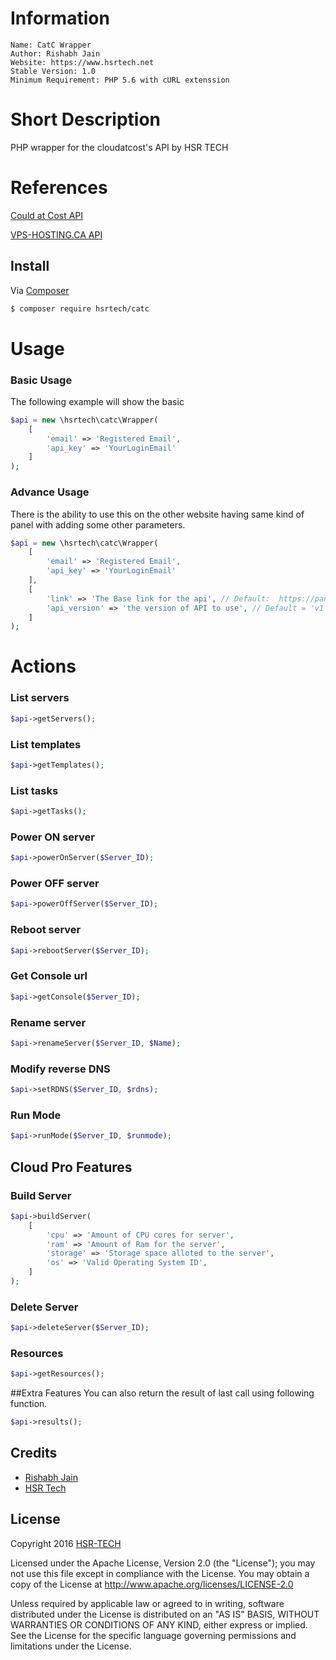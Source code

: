 # Information
```
Name: CatC Wrapper
Author: Rishabh Jain
Website: https://www.hsrtech.net
Stable Version: 1.0
Minimum Requirement: PHP 5.6 with cURL extenssion
```
# Short Description
PHP wrapper for the cloudatcost's API by HSR TECH

# References
[Could at Cost API](https://github.com/cloudatcost/api)

[VPS-HOSTING.CA API](https://panel.vps-hosting.ca/api-details.php)
## Install
Via [Composer](https://getcomposer.org/)

```bash
$ composer require hsrtech/catc
```
# Usage

### Basic Usage
The following example will show the basic
```php
$api = new \hsrtech\catc\Wrapper(
    [
        'email' => 'Registered Email',
        'api_key' => 'YourLoginEmail'
    ]
);
```
### Advance Usage
There is the ability to use this on the other website having same kind of panel with adding some other parameters.
```php
$api = new \hsrtech\catc\Wrapper(
    [
        'email' => 'Registered Email',
        'api_key' => 'YourLoginEmail'
    ],
    [
        'link' => 'The Base link for the api', // Default:  https://panel.cloudatcost.com/api
        'api_version' => 'the version of API to use', // Default = 'v1'
    ]
);

```
# Actions
### List servers
```php
$api->getServers();
```

### List templates
```php
$api->getTemplates();
```

### List tasks
```php
$api->getTasks();
```

### Power ON server
```php
$api->powerOnServer($Server_ID);
```

### Power OFF server
```php
$api->powerOffServer($Server_ID);
```

### Reboot server
```php
$api->rebootServer($Server_ID);
```

### Get Console url
```php
$api->getConsole($Server_ID);
```

### Rename server
```php
$api->renameServer($Server_ID, $Name);
```

### Modify reverse DNS
```php
$api->setRDNS($Server_ID, $rdns);
```

### Run Mode
```php
$api->runMode($Server_ID, $runmode);
```
##
## Cloud Pro Features

### Build Server
```php
$api->buildServer(
    [
        'cpu' => 'Amount of CPU cores for server',
        'ram' => 'Amount of Ram for the server',
        'storage' => 'Storage space alloted to the server',
        'os' => 'Valid Operating System ID',
    ]
);
```
### Delete Server
```php
$api->deleteServer($Server_ID);
```

### Resources
```php
$api->getResources();
```

##Extra Features
You can also return the result of last call using following function.
```php
$api->results();
```
## Credits
- [Rishabh Jain](https://www.fb.com/jrishbah55)
- [HSR Tech](https://github.com/hsrtech)

## License

  Copyright 2016 [HSR-TECH](https://www.hsrtech.net)

   Licensed under the Apache License, Version 2.0 (the "License");
   you may not use this file except in compliance with the License.
   You may obtain a copy of the License at
     http://www.apache.org/licenses/LICENSE-2.0

   Unless required by applicable law or agreed to in writing, software
   distributed under the License is distributed on an "AS IS" BASIS,
   WITHOUT WARRANTIES OR CONDITIONS OF ANY KIND, either express or implied.
   See the License for the specific language governing permissions and
   limitations under the License.